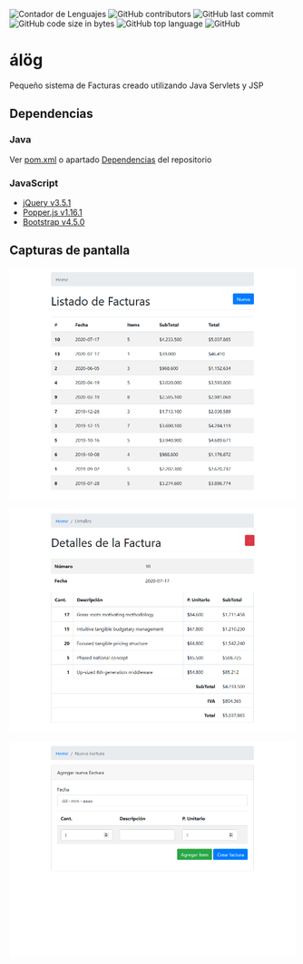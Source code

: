 ![Contador de Lenguajes](https://img.shields.io/github/languages/count/rhacs/alog?style=flat-square) ![GitHub contributors](https://img.shields.io/github/contributors/rhacs/alog?style=flat-square) ![GitHub last commit](https://img.shields.io/github/last-commit/rhacs/alog?style=flat-square) ![GitHub code size in bytes](https://img.shields.io/github/languages/code-size/rhacs/alog?style=flat-square) ![GitHub top language](https://img.shields.io/github/languages/top/rhacs/alog?style=flat-square) ![GitHub](https://img.shields.io/github/license/rhacs/alog?style=flat-square)

# álög
Pequeño sistema de Facturas creado utilizando Java Servlets y JSP 

## Dependencias

### Java
Ver [pom.xml](pom.xml) o apartado [Dependencias](https://github.com/rhacs/alog/network/dependencies) del repositorio

### JavaScript
 - [jQuery v3.5.1](https://jquery.com/)
 - [Popper.js v1.16.1](https://popper.js.org/)
 - [Bootstrap v4.5.0](https://getbootstrap.com/)

## Capturas de pantalla
![Home](screenshots/home.png?raw=true "Página principal")

![Detalles](screenshots/details.png?raw=true "Detalles de una Factura")

![Agregar](screenshots/add.png?raw=true "Agregar nueva Factura")

